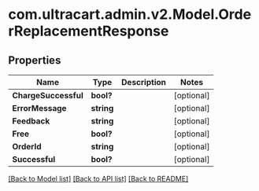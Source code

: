 # com.ultracart.admin.v2.Model.OrderReplacementResponse
## Properties

Name | Type | Description | Notes
------------ | ------------- | ------------- | -------------
**ChargeSuccessful** | **bool?** |  | [optional] 
**ErrorMessage** | **string** |  | [optional] 
**Feedback** | **string** |  | [optional] 
**Free** | **bool?** |  | [optional] 
**OrderId** | **string** |  | [optional] 
**Successful** | **bool?** |  | [optional] 


[[Back to Model list]](../README.md#documentation-for-models) [[Back to API list]](../README.md#documentation-for-api-endpoints) [[Back to README]](../README.md)

